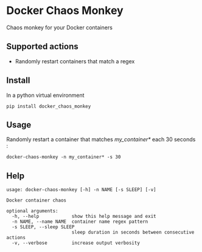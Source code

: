 # Docker Chaos Monkey
Chaos monkey for your Docker containers

## Supported actions
* Randomly restart containers that match a regex

## Install
In a python virtual environment
```
pip install docker_chaos_monkey
```

## Usage
Randomly restart a container that matches _my_container*_ each 30 seconds :
```
docker-chaos-monkey -n my_container* -s 30
```

## Help
```
usage: docker-chaos-monkey [-h] -n NAME [-s SLEEP] [-v]

Docker container chaos

optional arguments:
  -h, --help            show this help message and exit
  -n NAME, --name NAME  container name regex pattern
  -s SLEEP, --sleep SLEEP
                        sleep duration in seconds between consecutive actions
  -v, --verbose         increase output verbosity
```
